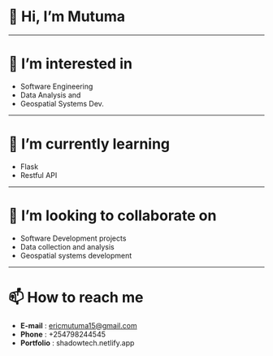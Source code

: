 # 👋 Hi, I’m Mutuma

---

# 👀 I’m interested in 
- Software Engineering
- Data Analysis and
- Geospatial Systems Dev.

---

# 🌱 I’m currently learning 
- Flask
- Restful API

---

# 💞️ I’m looking to collaborate on 
- Software Development projects
- Data collection and analysis
- Geospatial systems development

---


# 📫 How to reach me 
- **E-mail** : ericmutuma15@gmail.com 
- **Phone** : +254798244545
- **Portfolio** : shadowtech.netlify.app

<!---
ericmutuma15/ericmutuma15 is a ✨ special ✨ repository because its `README.md` (this file) appears on your GitHub profile.
You can click the Preview link to take a look at your changes.
--->
